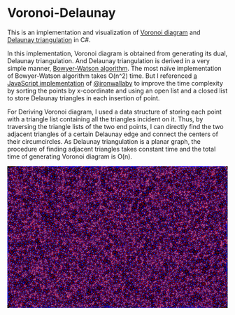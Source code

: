 # Voronoi-Delaunay

This is an implementation and visualization of [Voronoi diagram](https://en.wikipedia.org/wiki/Voronoi_diagram) and [Delaunay triangulation](https://en.wikipedia.org/wiki/Delaunay_triangulation) in C#.

In this implementation, Voronoi diagram is obtained from generating its dual, Delaunay triangulation. And Delaunay triangulation is derived in a very simple manner, [Bowyer-Watson algorithm](https://en.wikipedia.org/wiki/Bowyer%E2%80%93Watson_algorithm). The most naïve implementation of Bowyer-Watson algorithm takes O(n^2) time. But I referenced [a JavaScript implementation](https://github.com/ironwallaby/delaunay) of [@ironwallaby](https://github.com/ironwallaby) to improve the time complexity by sorting the points by x-coordinate and using an open list and a closed list to store Delaunay triangles in each insertion of point.

For Deriving Voronoi diagram, I used a data structure of storing each point with a triangle list containing all the triangles incident on it. Thus, by traversing the triangle lists of the two end points, I can directly find the two adjacent triangles of a certain Delaunay edge and connect the centers of their circumcircles. As Delaunay triangulation is a planar graph, the procedure of finding adjacent triangles takes constant time and the total time of generating Voronoi diagram is O(n).

![voronoi-delaunay](/voronoi-delaunay.bmp)
